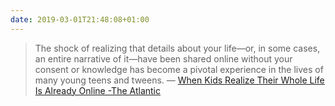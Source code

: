 ```yaml
---
date: 2019-03-01T21:48:08+01:00
---
```

> The shock of realizing that details about your life—or, in some cases, an entire narrative of it—have been shared online without your consent or knowledge has become a pivotal experience in the lives of many young teens and tweens.
> &mdash; [When Kids Realize Their Whole Life Is Already Online -The Atlantic](https://www.theatlantic.com/technology/archive/2019/02/when-kids-realize-their-whole-life-already-online/582916/)
